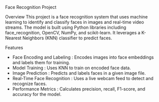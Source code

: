Face Recognition Project

Overview
This project is a face recognition system that uses machine learning to identify and classify faces in images and real-time video streams. The model is built using Python libraries including face_recognition, OpenCV, NumPy, and scikit-learn. It leverages a K-Nearest Neighbors (KNN) classifier to predict faces.

Features
- Face Encoding and Labeling : Encodes images into face embeddings and labels them for training.
- Model Training : Uses KNN to train on encoded face data.
- Image Prediction : Predicts and labels faces in a given image file.
- Real-Time Face Recognition : Uses a live webcam feed to detect and recognize faces.
- Performance Metrics : Calculates precision, recall, F1-score, and accuracy for the model.

